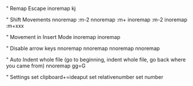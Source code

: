 " Remap Escape
inoremap kj <Esc>

" Shift Movements
nnoremap <S-Up> :m-2<CR>
nnoremap <S-Down> :m+<CR>
inoremap <S-Up> <Esc>:m-2<CR>
inoremap <S-Down> <Esc>:m+<CR>xxx

" Movement in Insert Mode
inoremap <C-h> <Left>
inoremap <C-l> <Right>

" Disable arrow keys
nnoremap <Up> <Nop>
nnoremap <Down> <Nop>
nnoremap <Left> <Nop>
nnoremap <Right> <Nop>

" Auto Indent whole file (go to beginning, indent whole file, go back where you came from)
nnoremap <C-S-L> gg=G<C-O>

" Settings
set clipboard+=ideaput
set relativenumber
set number 

